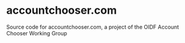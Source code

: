 accountchooser.com
==================

Source code for accountchooser.com, a project of the OIDF Account Chooser Working Group
